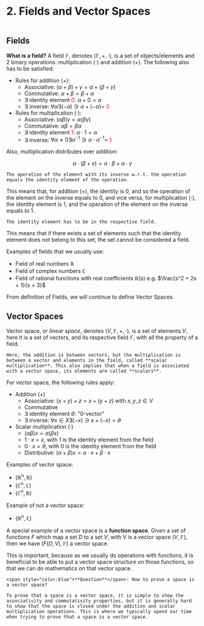 # 2. Fields and Vector Spaces
```{contents}
```
## Fields
**What is a field?** A field $\mathbb{F}$, denotes $(\mathbb{F}, +, \cdot)$, is a set of objects/elements and 2 binary operations: multiplication ($\cdot$) and addition ($+$). The following also has to be satisfied:
* Rules for addition ($+$):
  * Associative: $(\alpha + \beta) + \gamma = \alpha + (\beta + \gamma)$
  * Commutative: $\alpha + \beta = \beta + \alpha$
  * $\exists$ identity element <span style="color:red">$0$</span>: $\alpha + 0 = \alpha$
  * $\exists$ inverse: $\forall \alpha \exists (-\alpha) \ni \alpha + (-\alpha) =$ <span style="color:red">$0$</span>
* Rules for multiplication ($\cdot$):
  * Associative: $(\alpha\beta)\gamma = \alpha(\beta\gamma)$
  * Commutative: $\alpha\beta = \beta\alpha$
  * $\exists$ identity element <span style="color:red">$1$</span>: $\alpha \cdot 1 = \alpha$
  * $\exists$ inverse: $\forall \alpha \neq 0 \exists \alpha^{-1} \ni \alpha \cdot \alpha^{-1} =$ <span style="color:red">$1$</span>

Also, multiplication distributes over addition:

$$
\alpha \cdot (\beta + \gamma) = \alpha \cdot \beta + \alpha \cdot \gamma
$$

```{note}
The operation of the element with its inverse w.r.t. the operation equals the identity element of the operation.
```
This means that, for addition ($+$), the identity is 0, and so the operation of the element on the inverse equals to 0, and vice versa, for multiplication ($\cdot$), the identity element is 1, and the operation of the element on the inverse equals to 1.

```{note}
The identity element has to be in the respective field.
```
This means that if there exists a set of elements such that the identity element does not belong to this set, the set cannot be considered a field.

Examples of fields that we usually use:
* Field of real numbers $\mathbb{R}$
* Field of complex numbers $\mathbb{C}$
* Field of rational functions with real coefficients $\mathbb{R}(s)$ e.g. $\frac{s^2 + 2s + 1}{s + 3}$


From definition of Fields, we will continue to define Vector Spaces.

## Vector Spaces
Vector space, or *linear space*, denotes $(V, \mathbb{F}, +, \cdot)$, is a set of elements $V$, here it is a set of vectors, and its respective field $\mathbb{F}$, with all the property of a field.

```{note}
Here, the addition is between vectors, but the multiplication is between a vector and elements in the field, called **scalar multiplication**. This also implies that when a field is associated with a vector space, its elements are called **scalars**.
```

For vector space, the following rules apply:
* Addition ($+$)
  * Associative: $(x + y) + z = x + (y + z)$ with $x, y, z \in V$
  * Commutative
  * $\exists$ identity element $\theta$: "0-vector"
  * $\exists$ inverse: $\forall x \in X \exists (-x) \ni x + (-x) = \theta$
* Scalar multiplication ($\cdot$)
  * $(\alpha \beta) x = \alpha (\beta x)$
  * $1 \cdot x = x$, with $1$ is the identity element from the field
  * $0 \cdot x = \theta$, with $0$ is the identity element from the field
  * Distributive: $(\alpha + \beta) x = \alpha \cdot x + \beta \cdot x$
  
Examples of vector space:
* $(\mathbb{R}^n, \mathbb{R})$
* $(\mathbb{C}^n, \mathbb{C})$
* $(\mathbb{C}^n, \mathbb{R})$

Example of not a vector space:
* $(\mathbb{R}^n, \mathbb{C})$

A special example of a vector space is a **function space**. Given a set of functions $F$ which map a set $D$ to a set $V$, with V is a vector space $(V, \mathbb{F})$, then we have $(F(D, V), \mathbb{F})$ a vector space.

This is important, because as we usually do operations with functions, it is beneficial to be able to put a vector space structure on those functions, so that we can do mathematics on that vector space.

```{note}
<span style="color:blue">**Question**</span>: How to prove a space is a vector space?

To prove that a space is a vector space, it is simple to show the associativity and commutativity properties, but it is generally hard to show that the space is closed under the addition and scalar multiplication operations. This is where we typically spend our time when trying to prove that a space is a vector space.
```
